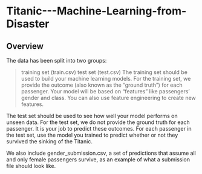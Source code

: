# Titanic---Machine-Learning-from-Disaster

## Overview
The data has been split into two groups:

>training set (train.csv)
>test set (test.csv)
The training set should be used to build your machine learning models. For the training set, we provide the outcome (also known as the “ground truth”) for each passenger. Your model will be based on “features” like passengers’ gender and class. You can also use feature engineering to create new features.

The test set should be used to see how well your model performs on unseen data. For the test set, we do not provide the ground truth for each passenger. It is your job to predict these outcomes. For each passenger in the test set, use the model you trained to predict whether or not they survived the sinking of the Titanic.

We also include gender_submission.csv, a set of predictions that assume all and only female passengers survive, as an example of what a submission file should look like.
